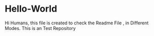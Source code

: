 Hello-World
===========
Hi Humans,
this file is created to check the Readme File , in Different Modes.
This is an Test Repository
